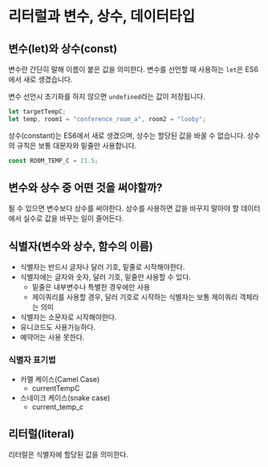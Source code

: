 # 리터럴과 변수, 상수, 데이터타입

## 변수(let)와 상수(const)

변수란 간단히 말해 이름이 붙은 값을 의미한다. 변수를 선언할 때 사용하는 `let`은 ES6에서 새로 생겼습니다.

변수 선언시 초기화를 하지 않으면 `undefined`라는 값이 저장됩니다.

```javascript
let targetTempC;
let temp, room1 = "conference_room_a", room2 = "looby";
```

상수(constant)는 ES6에서 새로 생겼으며, 상수는 할당된 값을 바꿀 수 없습니다. 상수의 규칙은 보통 대문자와 밑줄만 사용합니다.

```javascript
const RO0M_TEMP_C = 21.5;
```

## 변수와 상수 중 어떤 것을 써야할까?

될 수 있으면 변수보다 상수를 써야한다. 상수를 사용하면 값을 바꾸지 말아야 할 데이터에서 실수로 값을 바꾸는 일이 줄어든다.

## 식별자(변수와 상수, 함수의 이름)

- 식별자는 반드시 글자나 달러 기호, 밑줄로 시작해야한다.
- 식별자에는 글자와 숫자, 달러 기호, 밑줄만 사용할 수 있다.
  - 밑줄은 내부변수나 특별한 경우에만 사용
  - 제이쿼리를 사용할 경우, 달러 기호로 시작하는 식별자는 보통 제이쿼리 객체라는 의미
- 식별자는 소문자로 시작해야한다.
- 유니코드도 사용가능하다.
- 예약어는 사용 못한다.

### 식별자 표기법

- 카멜 케이스(Camel Case)
  - currentTempC
- 스네이크 케이스(snake case)
  - current_temp_c
  
## 리터럴(literal)

리터럴은 식별자에 할당된 값을 의미한다.
